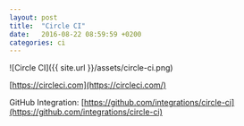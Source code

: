 ```yaml
---
layout: post
title:  "Circle CI"
date:   2016-08-22 08:59:59 +0200
categories: ci
---
```


![Circle CI]({{ site.url }}/assets/circle-ci.png)

[https://circleci.com](https://circleci.com/)

GitHub Integration: [https://github.com/integrations/circle-ci](https://github.com/integrations/circle-ci)
